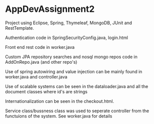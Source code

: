 # AppDevAssignment2
Project using Eclipse, Spring, Thymeleaf, MongoDB, JUnit and RestTemplate.

Authentication code in SpringSecurityConfig.java, login.html

Front end rest code in worker.java

Custom JPA repository searches and nosql mongo repos code in AddOnRepo.java (and other repo's)

Use of spring autowiring and value injection can be mainly found in worker.java and controller.java

Use of scalable systems can be seen in the dataloader.java and all the document classes where id's are strings

Internationalization can be seen in the checkout.html.

Service class/bussness class was used to seperate controller from the functuions of the system. See worker.java for details
